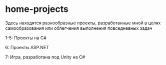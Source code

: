 # home-projects

Здесь находятся разнообразные проекты, разработанные мной в целях самообразования или облегчения выполнения повседневных задач

1-5: Проекты на C#

6: Проекты ASP.NET

7: Игра, разработана под Unity на C#

